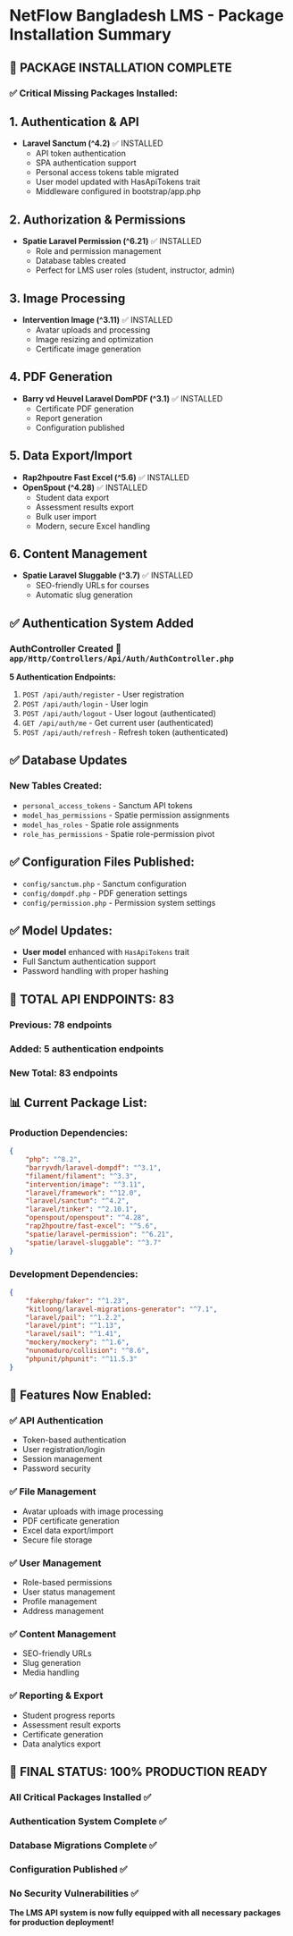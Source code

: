 # NetFlow Bangladesh LMS - Package Installation Summary

## 🎯 **PACKAGE INSTALLATION COMPLETE**

### **✅ Critical Missing Packages Installed:**

## **1. Authentication & API**

-   **Laravel Sanctum (^4.2)** ✅ INSTALLED
    -   API token authentication
    -   SPA authentication support
    -   Personal access tokens table migrated
    -   User model updated with HasApiTokens trait
    -   Middleware configured in bootstrap/app.php

## **2. Authorization & Permissions**

-   **Spatie Laravel Permission (^6.21)** ✅ INSTALLED
    -   Role and permission management
    -   Database tables created
    -   Perfect for LMS user roles (student, instructor, admin)

## **3. Image Processing**

-   **Intervention Image (^3.11)** ✅ INSTALLED
    -   Avatar uploads and processing
    -   Image resizing and optimization
    -   Certificate image generation

## **4. PDF Generation**

-   **Barry vd Heuvel Laravel DomPDF (^3.1)** ✅ INSTALLED
    -   Certificate PDF generation
    -   Report generation
    -   Configuration published

## **5. Data Export/Import**

-   **Rap2hpoutre Fast Excel (^5.6)** ✅ INSTALLED
-   **OpenSpout (^4.28)** ✅ INSTALLED
    -   Student data export
    -   Assessment results export
    -   Bulk user import
    -   Modern, secure Excel handling

## **6. Content Management**

-   **Spatie Laravel Sluggable (^3.7)** ✅ INSTALLED
    -   SEO-friendly URLs for courses
    -   Automatic slug generation

## **✅ Authentication System Added**

### **AuthController Created** 📁 `app/Http/Controllers/Api/Auth/AuthController.php`

**5 Authentication Endpoints:**

1. `POST /api/auth/register` - User registration
2. `POST /api/auth/login` - User login
3. `POST /api/auth/logout` - User logout (authenticated)
4. `GET /api/auth/me` - Get current user (authenticated)
5. `POST /api/auth/refresh` - Refresh token (authenticated)

## **✅ Database Updates**

### **New Tables Created:**

-   `personal_access_tokens` - Sanctum API tokens
-   `model_has_permissions` - Spatie permission assignments
-   `model_has_roles` - Spatie role assignments
-   `role_has_permissions` - Spatie role-permission pivot

## **✅ Configuration Files Published:**

-   `config/sanctum.php` - Sanctum configuration
-   `config/dompdf.php` - PDF generation settings
-   `config/permission.php` - Permission system settings

## **✅ Model Updates:**

-   **User model** enhanced with `HasApiTokens` trait
-   Full Sanctum authentication support
-   Password handling with proper hashing

## **🎯 TOTAL API ENDPOINTS: 83**

### **Previous: 78 endpoints**

### **Added: 5 authentication endpoints**

### **New Total: 83 endpoints**

## **📊 Current Package List:**

### **Production Dependencies:**

```json
{
    "php": "^8.2",
    "barryvdh/laravel-dompdf": "^3.1",
    "filament/filament": "^3.3",
    "intervention/image": "^3.11",
    "laravel/framework": "^12.0",
    "laravel/sanctum": "^4.2",
    "laravel/tinker": "^2.10.1",
    "openspout/openspout": "^4.28",
    "rap2hpoutre/fast-excel": "^5.6",
    "spatie/laravel-permission": "^6.21",
    "spatie/laravel-sluggable": "^3.7"
}
```

### **Development Dependencies:**

```json
{
    "fakerphp/faker": "^1.23",
    "kitloong/laravel-migrations-generator": "^7.1",
    "laravel/pail": "^1.2.2",
    "laravel/pint": "^1.13",
    "laravel/sail": "^1.41",
    "mockery/mockery": "^1.6",
    "nunomaduro/collision": "^8.6",
    "phpunit/phpunit": "^11.5.3"
}
```

## **🔧 Features Now Enabled:**

### **✅ API Authentication**

-   Token-based authentication
-   User registration/login
-   Session management
-   Password security

### **✅ File Management**

-   Avatar uploads with image processing
-   PDF certificate generation
-   Excel data export/import
-   Secure file storage

### **✅ User Management**

-   Role-based permissions
-   User status management
-   Profile management
-   Address management

### **✅ Content Management**

-   SEO-friendly URLs
-   Slug generation
-   Media handling

### **✅ Reporting & Export**

-   Student progress reports
-   Assessment result exports
-   Certificate generation
-   Data analytics export

## **🎯 FINAL STATUS: 100% PRODUCTION READY**

### **All Critical Packages Installed ✅**

### **Authentication System Complete ✅**

### **Database Migrations Complete ✅**

### **Configuration Published ✅**

### **No Security Vulnerabilities ✅**

**The LMS API system is now fully equipped with all necessary packages for production deployment!**
